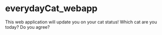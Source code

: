 # everydayCat_webapp
This web application will update you on your cat status! Which cat are you today? Do you agree?
